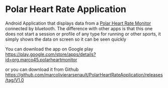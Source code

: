 Polar Heart Rate Application
=========================

Android Application that displays data from a [Polar Heart Rate Monitor](http://www.polar.com/ca-en) connected by bluetooth.
The difference with other apps is that this one does not start a session or profile of any type for running or other sports,
it simply shows the data on screen so it can be seen quickly

You can download the app on Google play
https://play.google.com/store/apps/details?id=org.marco45.polarheartmonitor

or you can download it from Github
https://github.com/marcolivierarsenault/PolarHeartRateApplication/releases/tag/V1.0
